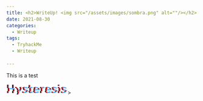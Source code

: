 ```yaml
---
title: <h2>WriteUp! <img src="/assets/images/sombra.png" alt=""/></h2>
date: 2021-08-30
categories:
  - Writeup
tags:
  - TryhackMe
  - Writeup

---
```

This is a test

<img src="/assets/images/Hysteresis.png" alt=""/>>